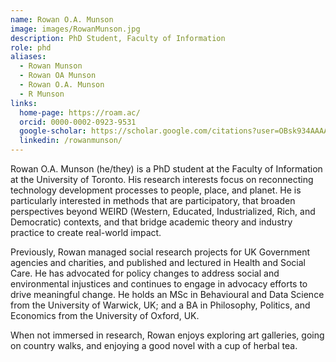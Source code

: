 ```yaml
---
name: Rowan O.A. Munson
image: images/RowanMunson.jpg
description: PhD Student, Faculty of Information
role: phd
aliases:
  - Rowan Munson
  - Rowan OA Munson
  - Rowan O.A. Munson
  - R Munson
links:
  home-page: https://roam.ac/
  orcid: 0000-0002-0923-9531
  google-scholar: https://scholar.google.com/citations?user=OBsk934AAAAJ
  linkedin: /rowanmunson/  
---
```


Rowan O.A. Munson (he/they) is a PhD student at the Faculty of Information at the University of Toronto. 
His research interests focus on reconnecting technology development processes to people, place, 
and planet. He is particularly interested in methods that are participatory, that broaden perspectives 
beyond WEIRD (Western, Educated, Industrialized, Rich, and Democratic) contexts, and that bridge 
academic theory and industry practice to create real-world impact.

Previously, Rowan managed social research projects for UK Government agencies and charities, 
and published and lectured in Health and Social Care. He has advocated for policy changes to 
address social and environmental injustices and continues to engage in advocacy efforts to 
drive meaningful change. He holds an MSc in Behavioural and Data Science from the 
University of Warwick, UK; and a BA in Philosophy, Politics, and Economics from the 
University of Oxford, UK.

When not immersed in research, Rowan enjoys exploring art galleries, going on country walks, 
and enjoying a good novel with a cup of herbal tea.